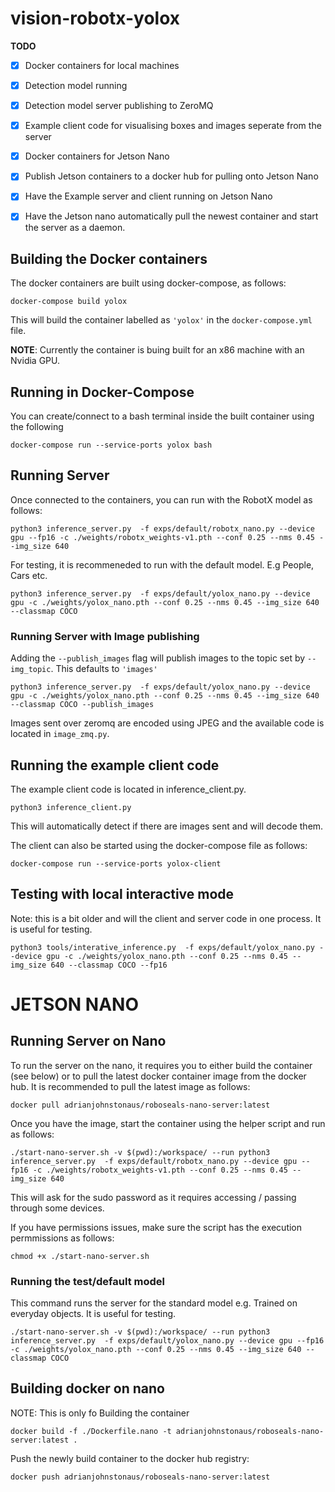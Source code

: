 # vision-robotx-yolox

**TODO**
 - [x] Docker containers for local machines
 - [x] Detection model running
 - [x] Detection model server publishing to ZeroMQ
 - [x] Example client code for visualising boxes and images seperate from the server
 - [x] Docker containers for Jetson Nano
 - [x] Publish Jetson containers to a docker hub for pulling onto Jetson Nano
 - [x] Have the Example server and client running on Jetson Nano
 - [x] Have the Jetson nano automatically pull the newest container and start the server as a daemon. 


## Building the Docker containers

The docker containers are built using docker-compose, as follows:
```
docker-compose build yolox
```
This will build the container labelled as `'yolox'` in the `docker-compose.yml` file.

**NOTE**: Currently the container is buing built for an x86 machine with an Nvidia GPU.



## Running in Docker-Compose

You can create/connect to a bash terminal inside the built container using the following
```
docker-compose run --service-ports yolox bash
```


## Running Server

Once connected to the containers, you can run with the RobotX model as follows:
```
python3 inference_server.py  -f exps/default/robotx_nano.py --device gpu --fp16 -c ./weights/robotx_weights-v1.pth --conf 0.25 --nms 0.45 --img_size 640
```

For testing, it is recommeneded to run with the default model. E.g People, Cars etc. 
```
python3 inference_server.py  -f exps/default/yolox_nano.py --device gpu -c ./weights/yolox_nano.pth --conf 0.25 --nms 0.45 --img_size 640 --classmap COCO
```

### Running Server with Image publishing

Adding the `--publish_images` flag will publish images to the topic set by `--img_topic`. This defaults to `'images'`

```
python3 inference_server.py  -f exps/default/yolox_nano.py --device gpu -c ./weights/yolox_nano.pth --conf 0.25 --nms 0.45 --img_size 640 --classmap COCO --publish_images
```

Images sent over zeromq are encoded using JPEG and the available code is located in `image_zmq.py`.


## Running the example client code

The example client code is located in inference_client.py.

```
python3 inference_client.py
```
This will automatically detect if there are images sent and will decode them.

The client can also be started using the docker-compose file as follows:
```
docker-compose run --service-ports yolox-client
```



## Testing with local interactive mode

Note: this is a bit older and will the client and server code in one process.
It is useful for testing.

```
python3 tools/interative_inference.py  -f exps/default/yolox_nano.py --device gpu -c ./weights/yolox_nano.pth --conf 0.25 --nms 0.45 --img_size 640 --classmap COCO --fp16
```


# JETSON NANO

## Running Server on Nano

To run the server on the nano, it requires you to either build the container (see below) or to pull the latest docker container image from the docker hub. It is recommended to pull the latest image as follows:

```
docker pull adrianjohnstonaus/roboseals-nano-server:latest
```

Once you have the image, start the container using the helper script and run as follows:

```
./start-nano-server.sh -v $(pwd):/workspace/ --run python3 inference_server.py  -f exps/default/robotx_nano.py --device gpu --fp16 -c ./weights/robotx_weights-v1.pth --conf 0.25 --nms 0.45 --img_size 640
```
This will ask for the sudo password as it requires accessing / passing through some devices.

If you have permissions issues, make sure the script has the execution permmissions as follows:
```
chmod +x ./start-nano-server.sh
```

### Running the test/default model
This command runs the server for the standard model e.g. Trained on everyday objects. It is useful for testing. 
```
./start-nano-server.sh -v $(pwd):/workspace/ --run python3 inference_server.py  -f exps/default/yolox_nano.py --device gpu --fp16 -c ./weights/yolox_nano.pth --conf 0.25 --nms 0.45 --img_size 640 --classmap COCO
```

## Building docker on nano

NOTE: This is only fo Building the container
```
docker build -f ./Dockerfile.nano -t adrianjohnstonaus/roboseals-nano-server:latest .
```

Push the newly build container to the docker hub registry:
```
docker push adrianjohnstonaus/roboseals-nano-server:latest
```


